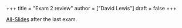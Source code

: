 +++
title = "Exam 2 review"
author = ["David Lewis"]
draft = false
+++

[All-Slides](/ox-hugo/combine2.pdf) after the last exam.
